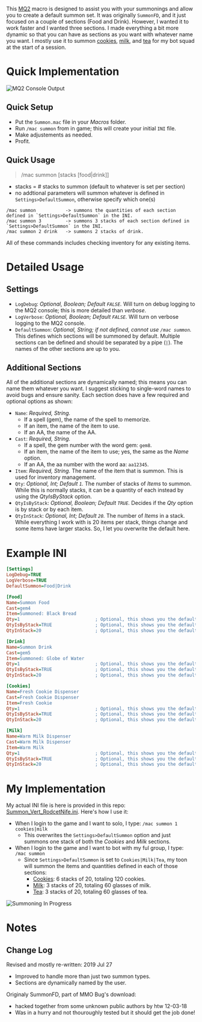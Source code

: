 This [MQ2](https://www.macroquest2.com) macro is designed to assist you with your summonings and allow you to create a default summon set.
It was originally `SummonFD`, and it just focused on a couple of sections (Food and Drink).
However, I wanted it to work faster and I wanted three sections.
I made everything a bit more dynamic so that you can have as sections as you want with whatever name you want.
I mostly use it to summon [cookies](http://everquest.allakhazam.com/db/item.html?item=104648), [milk](http://everquest.allakhazam.com/db/item.html?item=90001), and [tea](http://everquest.allakhazam.com/db/item.html?item=113131) for my bot squad at the start of a session.

# Quick Implementation

![MQ2 Console Output](https://i.imgur.com/JwH6Axt.png)

## Quick Setup

- Put the `Summon.mac` file in your *Macros* folder.
- Run `/mac summon` from in game; this will create your initial `INI` file.
- Make adjustements as needed.
- Profit.

## Quick Usage

> /mac summon [stacks [food|drink]]

- stacks = # stacks to summon (default to whatever is set per section)
- no addtional parameters will summon whatever is defined in `Settings>DefaultSummon`, otherwise specify which one(s)

```
/mac summon           -> summons the quantities of each section defined in `Settings>DefaultSummon` in the INI.
/mac summon 3         -> summons 3 stacks of each section defined in `Settings>DefaultSummon` in the INI.
/mac summon 2 drink   -> summons 2 stacks of drink.
```

All of these commands includes checking inventory for any existing items.

# Detailed Usage

## Settings

- `LogDebug`: *Optional, Boolean; Default `FALSE`.* Will turn on debug logging to the MQ2 console; this is more detailed than *verbose*.
- `LogVerbose`: *Optional, Boolean; Default `FALSE`.* Will turn on verbose logging to the MQ2 console.
- `DefaultSummon`: *Optional, String; if not defined, cannot use `/mac summon`.* This defines which sections will be summoned by default. Multiple sections can be defined and should be separated by a pipe (`|`). The names of the other sections are up to you.

## Additional Sections

All of the additional sections are dynamically named; this means you can name them whatever you want.
I suggest sticking to single-word names to avoid bugs and ensure sanity.
Each section does have a few required and optional options as shown:

- `Name`: *Required, String.*
  - If a spell (gem), the name of the spell to memorize.
  - If an item, the name of the item to use.
  - If an AA, the name of the AA.
- `Cast`: *Required, String.*
  - If a spell, the gem number with the word gem: `gem8`.
  - If an item, the name of the item to use; yes, the same as the *Name* option.
  - If an AA, the aa number with the word aa: `aa12345`.
- `Item`: *Required, String.* The name of the item that is summon. This is used for inventory management.
- `Qty`: *Optional, Int; Default `1`.* The number of stacks of *Items* to summon. While this is normally stacks, it can be a quantity of each instead by using the *QtyIsByStack* option.
- `QtyIsByStack`: *Optional, Boolean; Default `TRUE`.* Decides if the *Qty* option is by stack or by each item.
- `QtyInStack`: *Optional, Int; Default `20`.* The number of *Items* in a stack. While everything I work with is 20 items per stack, things change and some items have larger stacks. So, I let you overwrite the default here.

# Example INI

```ini
[Settings]
LogDebug=TRUE
LogVerbose=TRUE
DefaultSummon=Food|Drink

[Food]
Name=Summon Food
Cast=gem4
Item=Summoned: Black Bread
Qty=1                            ; Optional, this shows you the default value
QtyIsByStack=TRUE                ; Optional, this shows you the default value
QtyInStack=20                    ; Optional, this shows you the default value

[Drink]
Name=Summon Drink
Cast=gem5
Item=Summoned: Globe of Water
Qty=1                            ; Optional, this shows you the default value
QtyIsByStack=TRUE                ; Optional, this shows you the default value
QtyInStack=20                    ; Optional, this shows you the default value

[Cookies]
Name=Fresh Cookie Dispenser
Cast=Fresh Cookie Dispenser
Item=Fresh Cookie
Qty=1                            ; Optional, this shows you the default value
QtyIsByStack=TRUE                ; Optional, this shows you the default value
QtyInStack=20                    ; Optional, this shows you the default value

[Milk]
Name=Warm Milk Dispenser
Cast=Warm Milk Dispenser
Item=Warm Milk
Qty=1                            ; Optional, this shows you the default value
QtyIsByStack=TRUE                ; Optional, this shows you the default value
QtyInStack=20                    ; Optional, this shows you the default value
```

# My Implementation

My actual INI file is here is provided in this repo: [Summon_Vert_RodcetNife.ini](https://github.com/VertigoRay/MQ2-Summon/blob/master/Summon_Vert_RodcetNife.ini).
Here's how I use it:

- When I login to the game and I want to solo, I type: `/mac summon 1 cookies|milk`
  - This overwrites the `Settings>DefaultSummon` option and just summons one stack of both the *Cookies* and *Milk* sections.
- When I login to the game and I want to bot with my ful group, I type: `/mac summon`
  - Since `Settings>DefaultSummon` is set to `Cookies|Milk|Tea`, my toon will summon the items and quantities defined in each of those sections:
    - [Cookies](http://everquest.allakhazam.com/db/item.html?item=104648): 6 stacks of 20, totaling 120 cookies.
    - [Milk](http://everquest.allakhazam.com/db/item.html?item=90001): 3 stacks of 20, totaling 60 glasses of milk.
    - [Tea](http://everquest.allakhazam.com/db/item.html?item=113131): 3 stacks of 20, totaling 60 glasses of tea.
    
![Summoning In Progress](https://i.imgur.com/s8u62hV.png)

# Notes

## Change Log

Revised and mostly re-written: 2019 Jul 27

- Improved to handle more than just two summon types.
- Sections are dynamically named by the user.

Originaly SummonFD, part of MMO Bug's download:

- hacked together from some unknown public authors by htw 12-03-18
- Was in a hurry and not thouroughly tested but it should get the job done!
